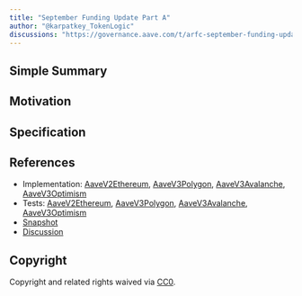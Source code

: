 ```yaml
---
title: "September Funding Update Part A"
author: "@karpatkey_TokenLogic"
discussions: "https://governance.aave.com/t/arfc-september-funding-update/19162"
---
```


## Simple Summary

## Motivation

## Specification

## References

- Implementation: [AaveV2Ethereum](https://github.com/bgd-labs/aave-proposals-v3/blob/main/src/20241020_Multi_SeptemberFundingUpdatePartA/AaveV2Ethereum_SeptemberFundingUpdatePartA_20241020.sol), [AaveV3Polygon](https://github.com/bgd-labs/aave-proposals-v3/blob/main/src/20241020_Multi_SeptemberFundingUpdatePartA/AaveV3Polygon_SeptemberFundingUpdatePartA_20241020.sol), [AaveV3Avalanche](https://github.com/bgd-labs/aave-proposals-v3/blob/main/src/20241020_Multi_SeptemberFundingUpdatePartA/AaveV3Avalanche_SeptemberFundingUpdatePartA_20241020.sol), [AaveV3Optimism](https://github.com/bgd-labs/aave-proposals-v3/blob/main/src/20241020_Multi_SeptemberFundingUpdatePartA/AaveV3Optimism_SeptemberFundingUpdatePartA_20241020.sol)
- Tests: [AaveV2Ethereum](https://github.com/bgd-labs/aave-proposals-v3/blob/main/src/20241020_Multi_SeptemberFundingUpdatePartA/AaveV2Ethereum_SeptemberFundingUpdatePartA_20241020.t.sol), [AaveV3Polygon](https://github.com/bgd-labs/aave-proposals-v3/blob/main/src/20241020_Multi_SeptemberFundingUpdatePartA/AaveV3Polygon_SeptemberFundingUpdatePartA_20241020.t.sol), [AaveV3Avalanche](https://github.com/bgd-labs/aave-proposals-v3/blob/main/src/20241020_Multi_SeptemberFundingUpdatePartA/AaveV3Avalanche_SeptemberFundingUpdatePartA_20241020.t.sol), [AaveV3Optimism](https://github.com/bgd-labs/aave-proposals-v3/blob/main/src/20241020_Multi_SeptemberFundingUpdatePartA/AaveV3Optimism_SeptemberFundingUpdatePartA_20241020.t.sol)
- [Snapshot](Direct-to-AIP)
- [Discussion](https://governance.aave.com/t/arfc-september-funding-update/19162)

## Copyright

Copyright and related rights waived via [CC0](https://creativecommons.org/publicdomain/zero/1.0/).
